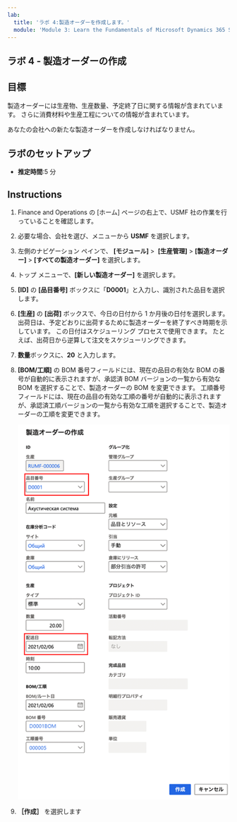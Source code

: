 ```yaml
---
lab:
  title: 'ラボ 4:製造オーダーを作成します。'
  module: 'Module 3: Learn the Fundamentals of Microsoft Dynamics 365 Supply Chain Management'
---
```


## <a name="lab-4---create-a-production-order"></a>ラボ 4 - 製造オーダーの作成

## <a name="objectives"></a>目標

製造オーダーには生産物、生産数量、予定終了日に関する情報が含まれています。 さらに消費材料や生産工程についての情報が含まれています。

あなたの会社への新たな製造オーダーを作成しなければなりません。

## <a name="lab-setup"></a>ラボのセットアップ

   - **推定時間**:5 分

## <a name="instructions"></a>Instructions

1. Finance and Operations の [ホーム] ページの右上で、USMF 社の作業を行っていることを確認します。

1. 必要な場合、会社を選び、メニューから **USMF** を選択します。

1. 左側のナビゲーション ペインで、 **[モジュール]**  >  **[生産管理]**  >  **[製造オーダー]**  >  **[すべての製造オーダー]** を選択します。

1. トップ メニューで、**[新しい製造オーダー]** を選択します。

1. **[ID]** の **[品目番号]** ボックスに「**D0001**」と入力し、識別された品目を選択します。

1. **[生産]** の **[出荷]** ボックスで、今日の日付から 1 か月後の日付を選択します。  
    出荷日は、予定どおりに出荷するために製造オーダーを終了すべき時期を示しています。 この日付はスケジューリング プロセスで使用できます。 たとえば、出荷日から逆算して注文をスケジューリングできます。

1. **数量**ボックスに、**20** と入力します。

1. **[BOM/工順]** の BOM 番号フィールドには、現在の品目の有効な BOM の番号が自動的に表示されますが、承認済 BOM バージョンの一覧から有効な BOM を選択することで、製造オーダーの BOM を変更できます。 工順番号フィールドには、現在の品目の有効な工順の番号が自動的に表示されますが、承認済工順バージョンの一覧から有効な工順を選択することで、製造オーダーの工順を変更できます。

    ![完成した [製造オーダーの作成] ペインを表示したスクリーンショット](./media/lp1-m4-new-production-order-pane.png)

1. **［作成］** を選択します
